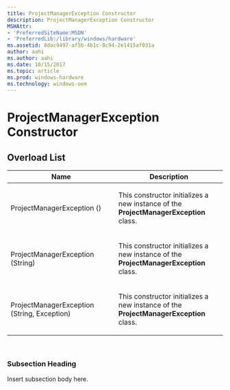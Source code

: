 ```yaml
---
title: ProjectManagerException Constructor
description: ProjectManagerException Constructor
MSHAttr:
- 'PreferredSiteName:MSDN'
- 'PreferredLib:/library/windows/hardware'
ms.assetid: 8dac9497-af5b-4b1c-8c94-2e1415af031a
author: aahi
ms.author: aahi
ms.date: 10/15/2017
ms.topic: article
ms.prod: windows-hardware
ms.technology: windows-oem
---
```


# ProjectManagerException Constructor


## <span id="Overload_List"></span><span id="overload_list"></span><span id="OVERLOAD_LIST"></span>Overload List


<table>
<colgroup>
<col width="50%" />
<col width="50%" />
</colgroup>
<thead>
<tr class="header">
<th>Name</th>
<th>Description</th>
</tr>
</thead>
<tbody>
<tr class="odd">
<td><p>ProjectManagerException ()</p></td>
<td><p>This constructor initializes a new instance of the <strong>ProjectManagerException</strong> class.</p></td>
</tr>
<tr class="even">
<td><p>ProjectManagerException (String)</p></td>
<td><p>This constructor initializes a new instance of the <strong>ProjectManagerException</strong> class.</p></td>
</tr>
<tr class="odd">
<td><p>ProjectManagerException (String, Exception)</p></td>
<td><p>This constructor initializes a new instance of the <strong>ProjectManagerException</strong> class.</p></td>
</tr>
</tbody>
</table>

 

### <span id="Subsection_Heading"></span><span id="subsection_heading"></span><span id="SUBSECTION_HEADING"></span>Subsection Heading

Insert subsection body here.

 

 







